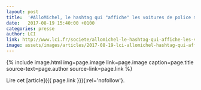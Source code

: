 ```yaml
---
layout: post
title:  '#AlloMichel, le hashtag qui "affiche" les voitures de police mal garées'
date:   2017-08-19 15:40:00 +0100
categories: presse
author: LCI
link: http://www.lci.fr/societe/allomichel-le-hashtag-qui-affiche-les-voitures-de-police-mal-garee-2061760.html
image: assets/images/articles/2017-08-19-lci-allomichel-hashtag-qui-affiche-les-voitures-de-police-mal-garees.jpg
---
```


{% include image.html
            img=page.image
            link=page.image
            caption=page.title
            source-text=page.author
            source-link=page.link
%}

Lire cet [article]({{ page.link }}){:rel='nofollow'}.
